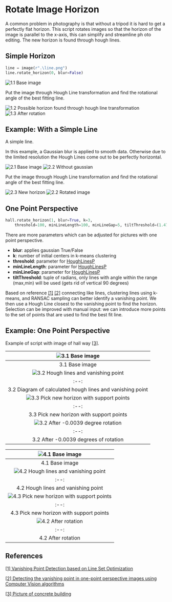 # Rotate Image Horizon

A common problem in photography is that without a tripod it is hard to get a perfectly flat horizon. This script rotates images so that the horizon of the image is parallel to the x-axis, this can simplify and streamline ph oto editing. The new horizon is found through hough lines.

## Simple Horizon

```python
line = image(r".\line.png") 
line.rotate_horizon(0, blur=False)
```
![1.1 Base image](images/line1.png?raw=true)

Put the image through Hough Line transformation and find the rotational angle of the best fitting line.

![1.2 Possible horizon found through hough line transformation](images/line1HoughLines.png?raw=true)
![1.3 After rotation](images/line1Rotated.png?raw=true)

## Example: With a Simple Line

A simple line.

In this example, a Gaussian blur is applied to smooth data. Otherwise due to the limited resolution the Hough Lines come out to be perfectly horizontal.

![2.1 Base image](images/line2.png?raw=true)
![2.2 Without gaussian](images/line2Flat.png?raw=true)

Put the image through Hough Line transformation and find the rotational angle of the best fitting line.

![2.3 New horizon](images/line2HoughLines.png?raw=true)
![2.2 Rotated image](images/line2Rotated.png?raw=true)

## One Point Perspective

```python
hall.rotate_horizon(1, blur=True, k=3, 
    threshold=100, minLineLength=100, minLineGap=5, tiltThreshold=(1.47, -1.47))
```

There are more parameters which can be adjusted for pictures with one point perspective. 

* **blur**: applies gaussian True/False 
* **k**: number of initial centers in k-means clustering
* **threshold**: parameter for [HoughLinesP](https://docs.opencv.org/3.4/dd/d1a/group__imgproc__feature.html#ga8618180a5948286384e3b7ca02f6feeb)
* **minLineLength**: parameter for [HoughLinesP](https://docs.opencv.org/3.4/dd/d1a/group__imgproc__feature.html#ga8618180a5948286384e3b7ca02f6feeb)
* **minLineGap**: parameter for [HoughLinesP](https://docs.opencv.org/3.4/dd/d1a/group__imgproc__feature.html#ga8618180a5948286384e3b7ca02f6feeb)
* **tiltThreshold**: tuple of radians, only lines with angle within the range (max,min) will be used (gets rid of vertical 90 degrees) 

Based on reference [[1]](https://iopscience.iop.org/article/10.1088/1742-6596/1748/3/032052/pdf)
[[2]](https://medium.com/@KuoyuanLi/detecting-the-vanishing-point-in-one-point-perspective-images-using-computer-vision-algorithms-c4352d4e6c3e) connecting like lines, clustering lines using k-means, and RANSAC sampling can better identify a vanishing point. We then use a Hough Line closest to the vanishing point to find the horizon. Selection can be improved with manual input: we can introduce more points to the set of points that are used to find the best fit line.

## Example: One Point Perspective

Example of script with image of hall way [[3]]( https://weloveeastvan.com/concrete-buildings/).

|![3.1 Base image](images/hall.png?raw=true)|
| :--: |
|3.1 Base image|
|![3.2 Hough lines and vanishing point](images/hallHoughLines.png?raw=true)|
| :--: |
|3.2 Diagram of calculated hough lines and vanishing point|
|![3.3 Pick new horizon with support points](images/hallHoughLinesCalibrate.png?raw=true)|
| :--: |
|3.3 Pick new horizon with support points|
|![3.2 After -0.0039 degree rotation](images/hallRotated.png?raw=true)|
| :--: |
|3.2 After -0.0039 degrees of rotation|



|![4.1 Base image](images/costco.jpg?raw=true)|
| :--: |
|4.1 Base image|
|![4.2 Hough lines and vanishing point](images/costcoHoughLines.png?raw=true)|
| :--: |
|4.2 Hough lines and vanishing point|
|![4.3 Pick new horizon with support points](images/costcoHoughLinesCalibrate.png?raw=true)|
| :--: |
|4.3 Pick new horizon with support points|
|![4.2 After rotation](images/costcoRotated.png?raw=true)|
| :--: |
|4.2 After rotation|

## References

[[1] Vanishing Point Detection based on Line Set Optimization](https://iopscience.iop.org/article/10.1088/1742-6596/1748/3/032052/pdf)

[[2] Detecting the vanishing point in one-point perspective images using Computer Vision algorithms](https://medium.com/@KuoyuanLi/detecting-the-vanishing-point-in-one-point-perspective-images-using-computer-vision-algorithms-c4352d4e6c3e)


[[3] Picture of concrete building]( https://weloveeastvan.com/concrete-buildings/)